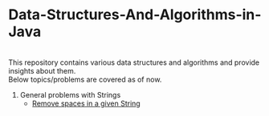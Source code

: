 # Data-Structures-And-Algorithms-in-Java
<br />
This repository contains various data structures and algorithms and provide insights about them.<br /> 
Below topics/problems are covered as of now.

1. General problems with Strings
	- [Remove spaces in a given String](../Data-Structures-And-Algorithms-in-Java/src/com/deepak/Strings/RemoveSpaces.java)


